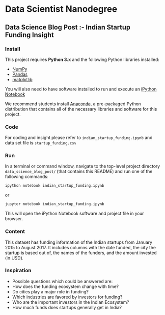 # Data Scientist Nanodegree
## Data Science Blog Post :- Indian Startup Funding Insight

### Install

This project requires **Python 3.x** and the following Python libraries installed:

- [NumPy](http://www.numpy.org/)
- [Pandas](http://pandas.pydata.org)
- [matplotlib](http://matplotlib.org/)


You will also need to have software installed to run and execute an [iPython Notebook](http://ipython.org/notebook.html)

We recommend students install [Anaconda](https://www.continuum.io/downloads), a pre-packaged Python distribution that contains all of the necessary libraries and software for this project.

### Code

For coding and insight please refer to `indian_startup_funding.ipynb` and data set file is `startup_funding.csv`

### Run

In a terminal or command window, navigate to the top-level project directory `data_science_blog_post/` (that contains this README) and run one of the following commands:

```bash
ipython notebook indian_startup_funding.ipynb
```  
or
```bash
jupyter notebook indian_startup_funding.ipynb
```

This will open the iPython Notebook software and project file in your browser.

### Content
This dataset has funding information of the Indian startups from January 2015 to August 2017. It includes columns with the date funded, the city the startup is based out of, the names of the funders, and the amount invested (in USD).

### Inspiration
- Possible questions which could be answered are:
- How does the funding ecosystem change with time?
- Do cities play a major role in funding?
- Which industries are favored by investors for funding?
- Who are the important investors in the Indian Ecosystem?
- How much funds does startups generally get in India?


